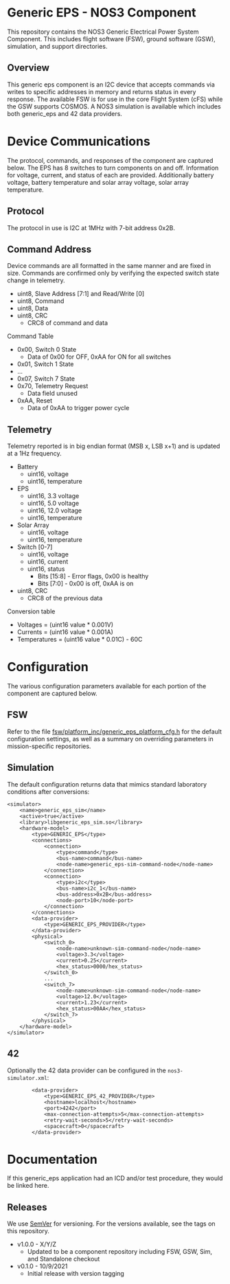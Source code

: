 # Generic EPS - NOS3 Component
This repository contains the NOS3 Generic Electrical Power System Component.
This includes flight software (FSW), ground software (GSW), simulation, and support directories.

## Overview
This generic eps component is an I2C device that accepts commands via writes to specific addresses in memory and returns status in every response.
The available FSW is for use in the core Flight System (cFS) while the GSW supports COSMOS.
A NOS3 simulation is available which includes both generic_eps and 42 data providers.


# Device Communications
The protocol, commands, and responses of the component are captured below.
The EPS has 8 switches to turn components on and off.
Information for voltage, current, and status of each are provided. 
Additionally battery voltage, battery temperature and solar array voltage, solar array temperature.

## Protocol
The protocol in use is I2C at 1MHz with 7-bit address 0x2B. 

## Command Address
Device commands are all formatted in the same manner and are fixed in size.
Commands are confirmed only by verifying the expected switch state change in telemetry.
* uint8, Slave Address [7:1] and Read/Write [0]
* uint8, Command
* uint8, Data
* uint8, CRC
  - CRC8 of command and data

Command Table
* 0x00, Switch 0 State
  - Data of 0x00 for OFF, 0xAA for ON for all switches
* 0x01, Switch 1 State
* ...
* 0x07, Switch 7 State
* 0x70, Telemetry Request
  - Data field unused
* 0xAA, Reset
  - Data of 0xAA to trigger power cycle

## Telemetry
Telemetry reported is in big endian format (MSB x, LSB x+1) and is updated at a 1Hz frequency.
* Battery
  - uint16, voltage
  - uint16, temperature
* EPS
  - uint16, 3.3 voltage
  - uint16, 5.0 voltage
  - uint16, 12.0 voltage
  - uint16, temperature
* Solar Array
  - uint16, voltage
  - uint16, temperature 
* Switch [0-7]
  - uint16, voltage
  - uint16, current
  - uint16, status
    * Bits [15:8] - Error flags, 0x00 is healthy
    * Bits [7:0]  - 0x00 is off, 0xAA is on
* uint8, CRC
  - CRC8 of the previous data

Conversion table
* Voltages = (uint16 value * 0.001V)
* Currents = (uint16 value * 0.001A)
* Temperatures = (uint16 value * 0.01C) - 60C


# Configuration
The various configuration parameters available for each portion of the component are captured below.

## FSW
Refer to the file [fsw/platform_inc/generic_eps_platform_cfg.h](fsw/platform_inc/generic_eps_platform_cfg.h) for the default configuration settings, as well as a summary on overriding parameters in mission-specific repositories.

## Simulation
The default configuration returns data that mimics standard laboratory conditions after conversions:
```
<simulator>
    <name>generic_eps_sim</name>
    <active>true</active>
    <library>libgeneric_eps_sim.so</library>
    <hardware-model>
        <type>GENERIC_EPS</type>
        <connections>
            <connection>
                <type>command</type>
                <bus-name>command</bus-name>
                <node-name>generic_eps-sim-command-node</node-name>
            </connection>
            <connection>
                <type>i2c</type>
                <bus-name>i2c_1</bus-name>
                <bus-address>0x2B</bus-address>
                <node-port>10</node-port>
            </connection>
        </connections>
        <data-provider>
            <type>GENERIC_EPS_PROVIDER</type>
        </data-provider>
        <physical>
            <switch_0>
                <node-name>unknown-sim-command-node</node-name>
                <voltage>3.3</voltage>
                <current>0.25</current>
                <hex_status>0000/hex_status>
            </switch_0>
            ...
            <switch_7>
                <node-name>unknown-sim-command-node</node-name>
                <voltage>12.0</voltage>
                <current>1.23</current>
                <hex_status>00AA</hex_status>
            </switch_7>
        </physical>
    </hardware-model>
</simulator>
```

## 42
Optionally the 42 data provider can be configured in the `nos3-simulator.xml`:
```
        <data-provider>
            <type>GENERIC_EPS_42_PROVIDER</type>
            <hostname>localhost</hostname>
            <port>4242</port>
            <max-connection-attempts>5</max-connection-attempts>
            <retry-wait-seconds>5</retry-wait-seconds>
            <spacecraft>0</spacecraft>
        </data-provider>
```


# Documentation
If this generic_eps application had an ICD and/or test procedure, they would be linked here.

## Releases
We use [SemVer](http://semver.org/) for versioning. For the versions available, see the tags on this repository.
* v1.0.0 - X/Y/Z 
  - Updated to be a component repository including FSW, GSW, Sim, and Standalone checkout
* v0.1.0 - 10/9/2021 
  - Initial release with version tagging
